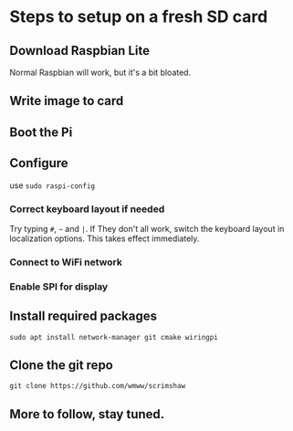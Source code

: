 # Steps to setup on a fresh SD card

## Download Raspbian Lite
Normal Raspbian will work, but it's a bit bloated.

## Write image to card

## Boot the Pi

## Configure
use `sudo raspi-config`

### Correct keyboard layout if needed
Try typing `#`, `~` and `|`. If They don't all work, switch the keyboard layout in localization options. This takes effect immediately.

### Connect to WiFi network

### Enable SPI for display

## Install required packages
```
sudo apt install network-manager git cmake wiringpi
```

## Clone the git repo
```
git clone https://github.com/wmww/scrimshaw
```

## More to follow, stay tuned.

